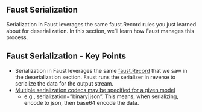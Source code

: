## Faust Serialization
Serialization in Faust leverages the same faust.Record rules you just learned about for deserialization. In this section, we’ll learn how Faust manages this process.

## Faust Serialization - Key Points
- Serialization in Faust leverages the same [faust.Record](https://faust.readthedocs.io/en/latest/userguide/models.html#records) that we saw in the deserialization section. Faust runs the serializer in reverse to serialize the data for the output stream.
- [Multiple serialization codecs may be specified for a given model](https://faust.readthedocs.io/en/latest/userguide/models.html#manual-serialization)
    - e.g., serialization=”binary|json”. This means, when serializing, encode to json, then base64 encode the data.